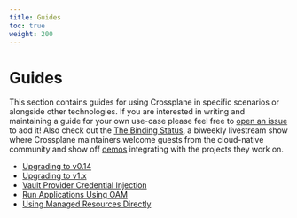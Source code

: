 ```yaml
---
title: Guides
toc: true
weight: 200
---
```


# Guides

This section contains guides for using Crossplane in specific scenarios or
alongside other technologies. If you are interested in writing and
maintaining a guide for your own use-case please feel free to [open an issue] to
add it! Also check out the [The Binding Status], a biweekly livestream show
where Crossplane maintainers welcome guests from the cloud-native community and
show off [demos] integrating with the projects they work on.

- [Upgrading to v0.14]
- [Upgrading to v1.x]
- [Vault Provider Credential Injection]
- [Run Applications Using OAM]
- [Using Managed Resources Directly]

<!-- Named Links -->

[open an issue]: https://github.com/crossplane/crossplane/issues/new
[The Binding Status]: https://youtube.com/playlist?list=PL510POnNVaaYFuK-B_SIUrpIonCtLVOzT
[demos]: https://github.com/crossplane/tbs
[Upgrading to v0.14]: upgrading-to-v0.14.md
[Upgrading to v1.x]: upgrading-to-v1.x.md
[Vault Provider Credential Injection]: vault-injection.md
[Run Applications Using OAM]: oam-applications.md
[Using Managed Resources Directly]: direct-managed.md

